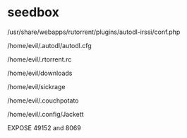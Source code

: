 # seedbox
/usr/share/webapps/rutorrent/plugins/autodl-irssi/conf.php

/home/evil/.autodl/autodl.cfg

/home/evil/.rtorrent.rc

/home/evil/downloads

/home/evil/sickrage

/home/evil/.couchpotato

/home/evil/.config/Jackett

EXPOSE 49152 and 8069



